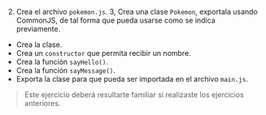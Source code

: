 2. Crea el archivo `pokemon.js`.
   3, Crea una clase `Pokemon`, exportala usando CommonJS, de tal forma que pueda usarse como se indica previamente.

* Crea la clase.
* Crea un `constructor` que permita recibir un nombre.
* Crea la función `sayHello()`.
* Crea la función `sayMessage()`.
* Exporta la clase para que pueda ser importada en el archivo `main.js`.

> Este ejercicio deberá resultarte familiar si realizaste los ejercicios anteriores.
